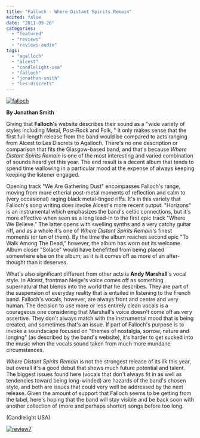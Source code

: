```yaml
---
title: "Falloch - Where Distant Spirits Remain"
edited: false
date: "2011-09-26"
categories:
  - "featured"
  - "reviews"
  - "reviews-audio"
tags:
  - "agalloch"
  - "alcest"
  - "candlelight-usa"
  - "falloch"
  - "jonathan-smith"
  - "les-discrets"
---
```


[![](http://www.hellbound.ca/wp-content/uploads/2011/09/falloch-590x590.jpg "falloch")](http://www.hellbound.ca/wp-content/uploads/2011/09/falloch.jpg)

**By Jonathan Smith**

Giving that **Falloch**'s website describes their sound as a "wide variety of styles including Metal, Post-Rock and Folk, " it only makes sense that the first full-length release from the band would be compared to acts ranging from Alcest to Les Discrets to Agalloch. There's no one description or comparison that fits the Glasgow-based band, and that's because _Where Distant Spirits Remain_ is one of the most interesting and varied combination of sounds heard yet this year. The end result is a decent album that tends to spend time wallowing in a particular mood at the expense of always keeping keeping the listener engaged.

Opening track "We Are Gathering Dust" encompasses Falloch's range, moving from more etherial post-metal moments of reflection and calm to (very occasional) raging black metal-tinged riffs. It's in this variety that Falloch's song writing does invoke Alcest's more recent output. "Horizons" is an instrumental which emphasizes the band's celtic connections, but it's more effective when seen as a long lead-in to the first epic track "Where We Believe." The latter opens with swelling synths and a very catchy guitar riff, and as a whole it's one of _Where Distant Spirits Remain_'s finest moments (or ten of them). By the time the album reaches second epic "To Walk Among The Dead," however, the album has worn out its welcome. Album closer "Solace" would have benefitted from being placed somewhere else on the album; as it is it comes off as more of an after-thought than it deserves.

What's also significant different from other acts is **Andy Marshall**'s vocal style. In Alcest, frontman Neige's voice comes off as something supernatural that blends into the world that he describes. They are part of the suspension of everyday reality that is entailed in listening to the French band. Falloch's vocals, however, are always front and centre and very human. The decision to use more or less entirely clean vocals is a courageous one considering that Marshall's voice doesn't come off as very assertive. They don't always match with the instrumental mood that is being created, and sometimes that's an issue. If part of Falloch's purpose is to invoke a soundscape focused on "themes of nostalgia, sorrow, nature and longing" (as described by the band's website), it's harder to get sucked into the music when the vocals sound taken from much more mundane circumstances.

_Where Distant Spirits Remain_ is not the strongest release of its ilk this year, but overall it's a good debut that shows much future potential and talent. The biggest issues found here (vocals that don't always fit in as well as tendencies toward being long-winded) are hazards of the band's chosen style, and both are issues that could very well be addressed by the next release. Given the amount of support that Falloch seems to be getting from the label, here's hoping that the band will stay visible and be back soon with another collection of (more and perhaps shorter) songs before too long.

(Candlelight USA)

[![](http://www.hellbound.ca/wp-content/uploads/2009/07/review72.png "review7")](http://www.hellbound.ca/wp-content/uploads/2009/07/review72.png)
